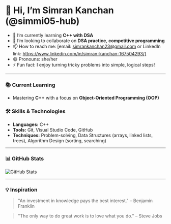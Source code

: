 # 👋 Hi, I’m Simran Kanchan (@simmi05-hub)

- 🌱 I’m currently learning **C++ with DSA**
- 💞️ I’m looking to collaborate on **DSA practice**, **competitive programming**
- 📫 How to reach me: [email: simrankanchan23@gmail.com or LinkedIn link: https://www.linkedin.com/in/simran-kanchan-167504293/]
- 😄 Pronouns: she/her
- ⚡ Fun fact: I enjoy turning tricky problems into simple, logical steps!

---

### 📚 Current Learning
- Mastering **C++** with a focus on **Object-Oriented Programming (OOP)**

### 🛠️ Skills & Technologies
- **Languages:** C++
- **Tools:** Git, Visual Studio Code, GitHub
- **Techniques:** Problem-solving, Data Structures (arrays, linked lists, trees), Algorithm Design (sorting, searching)

---

### 📊 GitHub Stats

![GitHub Stats](https://github-readme-stats.vercel.app/api?username=simmi05-hub&show_icons=true&count_private=true&hide=prs)

---

### 💡 Inspiration
> "An investment in knowledge pays the best interest." – Benjamin Franklin


> "The only way to do great work is to love what you do." – Steve Jobs

